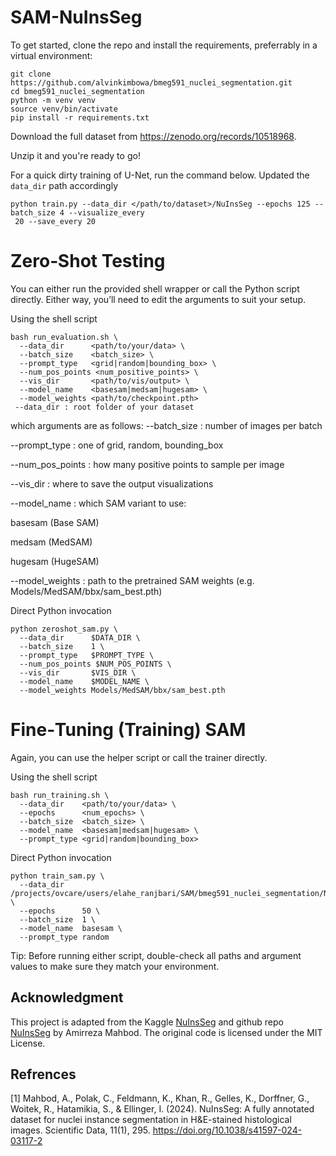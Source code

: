 # SAM-NuInsSeg

To get started, clone the repo and install the requirements, preferrably in a virtual environment:

```
git clone https://github.com/alvinkimbowa/bmeg591_nuclei_segmentation.git
cd bmeg591_nuclei_segmentation
python -m venv venv
source venv/bin/activate
pip install -r requirements.txt

```

Download the full dataset from https://zenodo.org/records/10518968.

Unzip it and you're ready to go!

For a quick dirty training of U-Net, run the command below. Updated the `data_dir` path accordingly

```
python train.py --data_dir </path/to/dataset>/NuInsSeg --epochs 125 --batch_size 4 --visualize_every
 20 --save_every 20
```

# Zero‐Shot Testing
You can either run the provided shell wrapper or call the Python script directly. Either way, you’ll need to edit the arguments to suit your setup.

Using the shell script
```
bash run_evaluation.sh \
  --data_dir      <path/to/your/data> \
  --batch_size    <batch_size> \
  --prompt_type   <grid|random|bounding_box> \
  --num_pos_points <num_positive_points> \
  --vis_dir       <path/to/vis/output> \
  --model_name    <basesam|medsam|hugesam> \
  --model_weights <path/to/checkpoint.pth>
 --data_dir : root folder of your dataset
```
which arguments are as follows: 
--batch_size : number of images per batch

--prompt_type : one of grid, random, bounding_box

--num_pos_points : how many positive points to sample per image

--vis_dir : where to save the output visualizations

--model_name : which SAM variant to use:

basesam (Base SAM)

medsam (MedSAM)

hugesam (HugeSAM)

--model_weights : path to the pretrained SAM weights (e.g. Models/MedSAM/bbx/sam_best.pth)

Direct Python invocation
```
python zeroshot_sam.py \
  --data_dir      $DATA_DIR \
  --batch_size    1 \
  --prompt_type   $PROMPT_TYPE \
  --num_pos_points $NUM_POS_POINTS \
  --vis_dir       $VIS_DIR \
  --model_name    $MODEL_NAME \
  --model_weights Models/MedSAM/bbx/sam_best.pth
```
# Fine‐Tuning (Training) SAM
Again, you can use the helper script or call the trainer directly.

Using the shell script
```
bash run_training.sh \
  --data_dir    <path/to/your/data> \
  --epochs      <num_epochs> \
  --batch_size  <batch_size> \
  --model_name  <basesam|medsam|hugesam> \
  --prompt_type <grid|random|bounding_box>
```
Direct Python invocation
```
python train_sam.py \
  --data_dir    /projects/ovcare/users/elahe_ranjbari/SAM/bmeg591_nuclei_segmentation/NuInsSeg \
  --epochs      50 \
  --batch_size  1 \
  --model_name  basesam \
  --prompt_type random
```
Tip: Before running either script, double-check all paths and argument values to make sure they match your environment.


## Acknowledgment  
This project is adapted from the Kaggle [NuInsSeg](https://www.kaggle.com/datasets/ipateam/nuinsseg/code?datasetId=1911713) and github repo [NuInsSeg](https://github.com/masih4/NuInsSeg) by Amirreza Mahbod.
The original code is licensed under the MIT License.  

## Refrences
[1] Mahbod, A., Polak, C., Feldmann, K., Khan, R., Gelles, K., Dorffner, G., Woitek, R., Hatamikia, S., & Ellinger, I. (2024). NuInsSeg: A fully annotated dataset for nuclei instance segmentation in H&E-stained histological images. Scientific Data, 11(1), 295. https://doi.org/10.1038/s41597-024-03117-2

